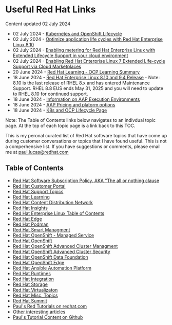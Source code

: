 # Useful Red Hat Links
Content updated 02 July 2024

- 02 July 2024 - [Kubernetes and OpenShift Lifecycle](https://github.com/pslucas0212/K8-and-OpenShift-Lifecycle)
- 02 July 2024 - [Optimize application life cycles with Red Hat Enterprise Linux 8.10](https://www.redhat.com/en/blog/optimize-application-life-cycles-red-hat-enterprise-linux-810)
- 02 July 2024 - [Enabling metering for Red Hat Enterprise Linux with Extended Lifecycle Support in your cloud environment](https://access.redhat.com/articles/7061563)
- 02 July 2024 - [Enabling Red Hat Enterprise Linux 7 Extended Life-cycle Support via Cloud Marketplaces](https://access.redhat.com/articles/rhel-7-els-on-cloud)
- 20 June 2024 - [Red Hat Learning - OCP Learning Summary](https://github.com/pslucas0212/RedHatLearning-OCP-Learning-Summary)
- 18 June 2024 - [Red Hat Enterprise Linux 8.10 and 9.4 Release](https://access.redhat.com/documentation/en-us/red_hat_enterprise_linux/9/html/9.4_release_notes/index) - Note: 8.10 is the last release of RHEL 8.x and has entered Maintenance Support. RHEL 8.8 EUS ends May 31, 2025 and you will need to update to RHEL 8.10 for continued support.  
- 18 June 2024 - [Information on AAP Execution Environments](https://developers.redhat.com/articles/2023/05/08/how-create-execution-environments-using-ansible-builder)   
- 18 June 2024 - [AAP Pricing and platorm options](https://www.redhat.com/en/technologies/management/ansible/pricing)   
- 18 June 2024 - [K8s and OCP Lifecycle Page](https://github.com/pslucas0212/K8-and-OpenShift-Lifecycle)

Note: The Table of Contents links below navigates to an indivdual topic page.  At the top of each topic page is a link back to this TOC.

This is my peronal curated list of Red Hat software topics that have come up during customer conversations or topics that I have found useful.  This is not a comperhensive list.  If you have suggestions or comments, please email me at paul.lucas@redhat.com


## Table of Contents
- [Red Hat Software Subscription Policy.  AKA "The all or nothing clause]()
- [Red Hat Customer Portal](https://github.com/pslucas0212/Customer-Portal-Useful-Links)
- [Red Hat Support Topics](https://github.com/pslucas0212/RedHatSupport-Useful-Links/blob/main/README.md)
- [Red Hat Learning](https://github.com/pslucas0212/RedHatLearning-Useful-Links/blob/main/README.md) 
- [Red Hat Content Distribution Network](https://github.com/pslucas0212/RedHatCDN-Useful-Links/blob/main/README.md)
- [Red Hat Insights](https://github.com/pslucas0212/Red-Hat-Insights-Useful-Links) 
- [Red Hat Enterprise Linux Table of Contents](https://github.com/pslucas0212/Red-Hat-Enterprise-Linux-Table-of-Contents/)
- [Red Hat Edge](https://github.com/pslucas0212/Red-Hat-Edge/tree/main)
- [Red Hat Podman](https://github.com/pslucas0212/RedHatPodman-Useful-Links)
- [Red Hat Smart Managment](https://github.com/pslucas0212/SmartManagement-Useful-Links/blob/main/README.md) 
- [Red Hat OpenShift - Managed Service](https://github.com/pslucas0212/OCP-ManagedService-UsefulLink)
- [Red Hat OpenShift](https://github.com/pslucas0212/OCP-Useful-Links/blob/main/README.md) 
- [Red Hat OpenShift Advanced Cluster Managment](https://github.com/pslucas0212/OCP-ACM-UsefulLink)
- [Red Hat OpenShift Advanced Cluster Security](https://github.com/pslucas0212/OCP-ACS-UsefulLink)
- [Red Hat OpenShift Data Foundation](https://github.com/pslucas0212/Openshift-Data-Foundation-Useful-Links)
- [Red Hat OpenShift Edge](https://github.com/pslucas0212/OCP-Useful-Links/blob/main/README.md#red-hat-openshift-edge)
- [Red Hat Ansible Automation Platform](https://github.com/pslucas0212/AAP-Useful-Links/blob/main/README.md)
- [Red Hat Runtimes](https://github.com/pslucas0212/RedHatRuntimes-Useful-Links/blob/main/README.md)
- [Red Hat Integration](https://github.com/pslucas0212/RedHatIntegration-Useful-Links/)
- [Red Hat Storage](https://github.com/pslucas0212/RedHatStorage-Useful-Links/blob/main/README.md)
- [Red Hat Virtualizaton](https://github.com/pslucas0212/RedHatVirtualization-Useful-Links/blob/main/README.md)
- [Red Hat Misc. Topics](https://github.com/pslucas0212/RedHatMiscTopics-Useful-Links/blob/main/README.md)
- [Red Hat Summit](https://github.com/pslucas0212/Red-Hat-Summit/)
- [Paul's Red Tutorials on redhat.com](https://github.com/pslucas0212/Paul-Red-Hat-Tutorials)
- [Other interesting articles]()
- [Paul's Tutorial Content on Github](https://github.com/pslucas0212/PaulsTutorials/tree/main)

